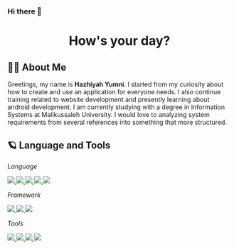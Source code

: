### Hi there 👋 

<h1 align="center"> How's your day?


## 🙋‍♂️ About Me
  
  Greetings, my name is **__Hazhiyah Yumni__**. I started from my curiosity about how to create and use an application for everyone needs. I also continue training related to website development and presently learning about android development. I am currently studying with a degree in Information Systems at Malikussaleh University. I would love to analyzing system requirements from several references into something that more structured.
  
## 🪐 Language and Tools
  *Language*
  <p align="left"> 
     <a href="https://www.w3.org/html/" target="_blank"> <img src="https://img.icons8.com/color/48/000000/html-5.png"/> </a> 
    <a href="https://www.w3schools.com/css/" target="_blank"> <img src="https://img.icons8.com/color/48/000000/css3.png"/> </a> 
    <a href="https://developer.mozilla.org/en-US/docs/Web/JavaScript" target="_blank"> <img src="https://img.icons8.com/color/48/000000/javascript.png"/> </a> 
    <a href="https://www.java.com" target="_blank"> <img src="https://img.icons8.com/color/48/000000/java-coffee-cup-logo.png"/> </a>
    <a style="padding-right:8px;" href="https://www.mysql.com/" target="_blank"> <img src="https://img.icons8.com/fluent/50/000000/mysql-logo.png"/> </a>
  </p>
  
  *Framework*
  <p align="left"> 
    <a href="https://getbootstrap.com" target="_blank"> <img src="https://img.icons8.com/color/48/000000/bootstrap.png"/> </a> 
    <a href="https://laravel.com" target="_blank"> <img src="https://img.icons8.com/fluency/48/000000/laravel.png"/> </a>
    <a href="https://codeigniter.com" target="_blank"><img src="https://img.icons8.com/external-tal-revivo-color-tal-revivo/48/000000/external-codeigniter-is-an-open-source-software-rapid-development-web-framework-logo-color-tal-revivo.png"/> </a>
  </p>
  
  *Tools*
  <p align="left">
  <a href="https://code.visualstudio.com" target"_blank"> <img src="https://img.icons8.com/color/48/000000/visual-studio-code-2019.png"/> </a>
  <a href="https://developer.android.com/studio" target="_blank"> <img src="https://img.icons8.com/color/48/000000/android-studio--v2.png"/> </a>
  <a href="https://www.jetbrains.com/idea/" target="_blank"> <img src="https://img.icons8.com/color/48/000000/intellij-idea.png"/> </a>
  <a href="https://www.figma.com" target="_blank"> <img src="https://img.icons8.com/color/48/000000/figma--v1.png"/> </a>
  </p>
  
